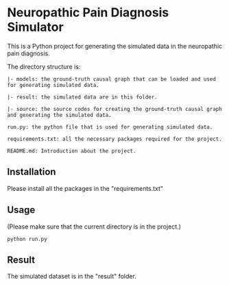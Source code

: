 # Neuropathic Pain Diagnosis Simulator

This is a Python project for generating the simulated data in the neuropathic pain diagnosis.

The directory structure is:

	|- models: the ground-truth causal graph that can be loaded and used for generating simulated data.  

	|- result: the simulated data are in this folder.  

	|- source: the source codes for creating the ground-truth causal graph and generating the simulated data.  

	run.py: the python file that is used for generating simulated data.  

	requirements.txt: all the necessary packages required for the project.  

	README.md: Introduction about the project.  

## Installation

Please install all the packages in the "requirements.txt"

## Usage
(Please make sure that the current directory is in the project.)

```python run.py```

## Result
The simulated dataset is in the "result" folder.

